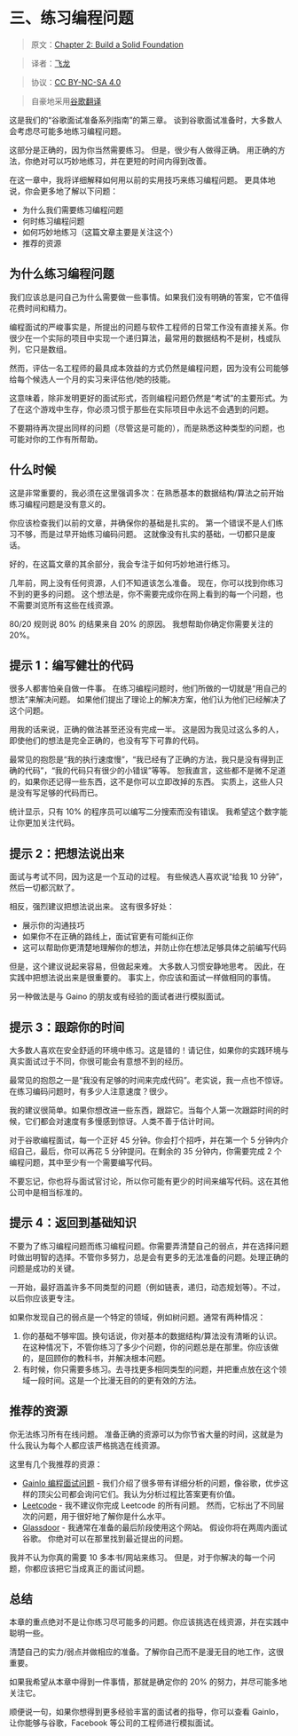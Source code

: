 # 三、练习编程问题

> 原文：[Chapter 2: Build a Solid Foundation](http://blog.gainlo.co/index.php/2017/02/24/chapter-2-build-solid-foundation-complete-guide-google-interview-preparation/)

> 译者：[飞龙](https://github.com/wizardforcel)

> 协议：[CC BY-NC-SA 4.0](http://creativecommons.org/licenses/by-nc-sa/4.0/)

> 自豪地采用[谷歌翻译](https://translate.google.cn/)


这是我们的“谷歌面试准备系列指南”的第三章。 谈到谷歌面试准备时，大多数人会考虑尽可能多地练习编程问题。

这部分是正确的，因为你当然需要练习。 但是，很少有人做得正确。 用正确的方法，你绝对可以巧妙地练习，并在更短的时间内得到改善。

在这一章中，我将详细解释如何用以前的实用技巧来练习编程问题。 更具体地说，你会更多地了解以下问题：

+   为什么我们需要练习编程问题
+   何时练习编程问题
+   如何巧妙地练习（这篇文章主要是关注这个）
+   推荐的资源

## 为什么练习编程问题

我们应该总是问自己为什么需要做一些事情。如果我们没有明确的答案，它不值得花费时间和精力。

编程面试的严峻事实是，所提出的问题与软件工程师的日常工作没有直接关系。你很少在一个实际的项目中实现一个递归算法，最常用的数据结构不是树，栈或队列，它只是数组。

然而，评估一名工程师的最具成本效益的方式仍然是编程问题，因为没有公司能够给每个候选人一个月的实习来评估他/她的技能。

这意味着，除非发明更好的面试形式，否则编程问题仍然是“考试”的主要形式。为了在这个游戏中生存，你必须习惯于那些在实际项目中永远不会遇到的问题。

不要期待再次提出同样的问题（尽管这是可能的），而是熟悉这种类型的问题，也可能对你的工作有所帮助。

## 什么时候

这是非常重要的，我必须在这里强调多次：在熟悉基本的数据结构/算法之前开始练习编程问题是没有意义的。

你应该检查我们以前的文章，并确保你的基础是扎实的。 第一个错误不是人们练习不够，而是过早开始练习编码问题。 这就像没有扎实的基础，一切都只是废话。

好的，在这篇文章的其余部分，我会专注于如何巧妙地进行练习。

几年前，网上没有任何资源，人们不知道该怎么准备。 现在，你可以找到你练习不到的更多的问题。 这个想法是，你不需要完成你在网上看到的每一个问题，也不需要浏览所有这些在线资源。

80/20 规则说 80% 的结果来自 20% 的原因。 我想帮助你确定你需要关注的 20%。

## 提示 1：编写健壮的代码

很多人都害怕亲自做一件事。 在练习编程问题时，他们所做的一切就是“用自己的想法”来解决问题。 如果他们提出了理论上的解决方案，他们认为他们已经解决了这个问题。

用我的话来说，正确的做法甚至还没有完成一半。 这是因为我见过这么多的人，即使他们的想法是完全正确的，也没有写下可靠的代码。

最常见的抱怨是“我的执行速度慢”，“我已经有了正确的方法，我只是没有得到正确的代码”，“我的代码只有很少的小错误”等等。 恕我直言，这些都不是微不足道的，如果你还记得一些东西，这不是你可以立即改掉的东西。 实质上，这些人只是没有写足够的代码而已。

统计显示，只有 10% 的程序员可以编写二分搜索而没有错误。 我希望这个数字能让你更加关注代码。

## 提示 2：把想法说出来

面试与考试不同，因为这是一个互动的过程。 有些候选人喜欢说“给我 10 分钟”，然后一切都沉默了。

相反，强烈建议把想法说出来。 这有很多好处：

+   展示你的沟通技巧
+   如果你不在正确的路线上，面试官更有可能纠正你
+   这可以帮助你更清楚地理解你的想法，并防止你在想法足够具体之前编写代码

但是，这个建议说起来容易，但做起来难。 大多数人习惯安静地思考。 因此，在实践中把想法说出来是很重要的。 事实上，你应该和面试一样做相同的事情。

另一种做法是与 Gaino 的朋友或有经验的面试者进行模拟面试。

## 提示 3：跟踪你的时间

大多数人喜欢在安全舒适的环境中练习。这是错的！请记住，如果你的实践环境与真实面试过于不同，你很可能会有意想不到的经历。

最常见的抱怨之一是“我没有足够的时间来完成代码”。老实说，我一点也不惊讶。在练习编码问题时，有多少人注意速度？很少。

我的建议很简单。如果你想改进一些东西，跟踪它。当每个人第一次跟踪时间的时候，它们都会对速度有多慢感到惊讶。人类不善于估计时间。

对于谷歌编程面试，每一个正好 45 分钟。你会打个招呼，并在第一个 5 分钟内介绍自己，最后，你可以再花 5 分钟提问。在剩余的 35 分钟内，你需要完成 2 个编程问题，其中至少有一个需要编写代码。

不要忘记，你也将与面试官讨论，所以你可能有更少的时间来编写代码。这在其他公司中是相当标准的。

## 提示 4：返回到基础知识

不要为了练习编程问题而练习编程问题。你需要弄清楚自己的弱点，并在选择问题时做出明智的选择。不管你多努力，总是会有更多的无法准备的问题。处理正确的问题是成功的关键。

一开始，最好涵盖许多不同类型的问题（例如链表，递归，动态规划等）。不过，以后你应该更专注。

如果你发现自己的弱点是一个特定的领域，例如树问题。通常有两种情况：

1.  你的基础不够牢固。换句话说，你对基本的数据结构/算法没有清晰的认识。在这种情况下，不管你练习了多少个问题，你的问题总是在那里。你应该做的，是回顾你的教科书，并解决根本问题。
1.  有时候，你只需要多练习。去寻找更多相同类型的问题，并把重点放在这个领域一段时间。这是一个比漫无目的的更有效的方法。

## 推荐的资源

你无法练习所有在线问题。 准备正确的资源可以为你节省大量的时间，这就是为什么我认为每个人都应该严格挑选在线资源。

这里有几个我推荐的资源：

+   [Gainlo 编程面试问题](http://blog.gainlo.co/index.php/category/coding-interview-questions/) - 我们介绍了很多带有详细分析的问题，像谷歌，优步这样的顶尖公司都会询问它们。我认为分析过程比答案更有价值。
+   [Leetcode](http://leetcode.com/) - 我不建议你完成 Leetcode 的所有问题。 然而，它标出了不同层次的问题，用于很好地了解你是什么水平。
+   [Glassdoor](http://glassdoor.com/) - 我通常在准备的最后阶段使用这个网站。 假设你将在两周内面试谷歌。 你绝对可以在那里找到最近提出的问题。

我并不认为你真的需要 10 多本书/网站来练习。 但是，对于你解决的每一个问题，你都应该把它当成真正的面试问题。

## 总结


本章的重点绝对不是让你练习尽可能多的问题。你应该挑选在线资源，并在实践中聪明一些。

清楚自己的实力/弱点并做相应的准备。了解你自己而不是漫无目的地工作，这很重要。

如果我希望从本章中得到一件事情，那就是确定你的 20% 的努力，并尽可能多地关注它。

顺便说一句，如果你想得到更多经验丰富的面试者的指导，你可以查看 Gainlo，让你能够与谷歌，Facebook 等公司的工程师进行模拟面试。
